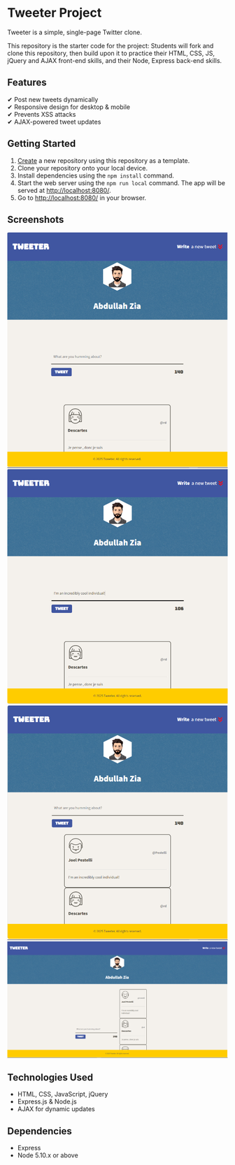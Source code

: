 # Tweeter Project

Tweeter is a simple, single-page Twitter clone.

This repository is the starter code for the project: Students will fork and clone this repository, then build upon it to practice their HTML, CSS, JS, jQuery and AJAX front-end skills, and their Node, Express back-end skills.

## Features
✔ Post new tweets dynamically  
✔ Responsive design for desktop & mobile  
✔ Prevents XSS attacks  
✔ AJAX-powered tweet updates  


## Getting Started

1. [Create](https://docs.github.com/en/repositories/creating-and-managing-repositories/creating-a-repository-from-a-template) a new repository using this repository as a template.
2. Clone your repository onto your local device.
3. Install dependencies using the `npm install` command.
3. Start the web server using the `npm run local` command. The app will be served at <http://localhost:8080/>.
4. Go to <http://localhost:8080/> in your browser.

## Screenshots
![Tweeter1](docs/Tweeter1.png)
![Tweeter2](docs/Tweeter2.png)
![Tweeter3](docs/Tweeter3.png)
![Tweeter4](docs/Tweeter4.png)

## Technologies Used 
- HTML, CSS, JavaScript, jQuery
- Express.js & Node.js
- AJAX for dynamic updates

## Dependencies

- Express
- Node 5.10.x or above

